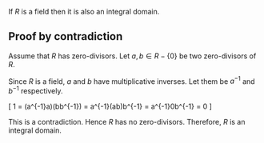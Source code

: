 If $R$ is a field then it is also an integral domain.

## Proof by contradiction

Assume that $R$ has zero-divisors.
Let $a, b \in R-\{0\}$ be two zero-divisors of $R$.

Since $R$ is a field, $a$ and $b$ have multiplicative inverses.
Let them be $a^{-1}$ and $b^{-1}$ respectively.

\[ 1 = (a^{-1}a)(bb^{-1}) = a^{-1}(ab)b^{-1} = a^{-1}0b^{-1} = 0 \]

This is a contradiction. Hence $R$ has no zero-divisors.
Therefore, $R$ is an integral domain.
